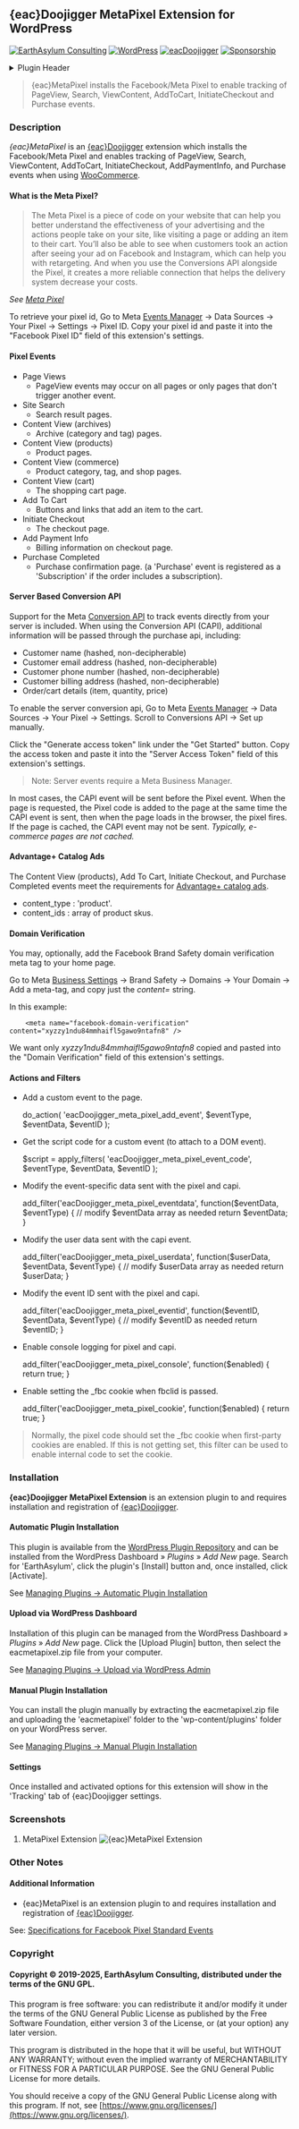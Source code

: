 ## {eac}Doojigger MetaPixel Extension for WordPress
[![EarthAsylum Consulting](https://img.shields.io/badge/EarthAsylum-Consulting-0?&labelColor=6e9882&color=707070)](https://earthasylum.com/)
[![WordPress](https://img.shields.io/badge/WordPress-Plugins-grey?logo=wordpress&labelColor=blue)](https://wordpress.org/plugins/search/EarthAsylum/)
[![eacDoojigger](https://img.shields.io/badge/Requires-%7Beac%7DDoojigger-da821d)](https://eacDoojigger.earthasylum.com/)
[![Sponsorship](https://img.shields.io/static/v1?label=Sponsorship&message=%E2%9D%A4&logo=GitHub&color=bf3889)](https://github.com/sponsors/EarthAsylum)

<details><summary>Plugin Header</summary>

Plugin URI:         https://eacdoojigger.earthasylum.com/eacmetapixel/  
Author:             [EarthAsylum Consulting](https://www.earthasylum.com)  
Stable tag:         2.0.0  
Last Updated:       18-Aug-2025  
Requires at least:  5.8  
Tested up to:       6.8  
Requires PHP:       7.4  
Requires EAC:       3.0  
Contributors:       [kevinburkholder](https://profiles.wordpress.org/kevinburkholder)  
Donate link:        https://github.com/sponsors/EarthAsylum  
License:            GPLv3 or later  
License URI:        https://www.gnu.org/licenses/gpl.html  
Tags:               facebook, facebook pixel, meta pixel, facebook ads, {eac}Doojigger, facebook conversion, facebook tracking, conversion, tracking  
WordPress URI:      https://wordpress.org/plugins/eacmetapixel  
GitHub URI:         https://github.com/EarthAsylum/eacMetaPixel  

</details>

> {eac}MetaPixel installs the Facebook/Meta Pixel to enable tracking of PageView, Search, ViewContent, AddToCart, InitiateCheckout and Purchase events.

### Description

_{eac}MetaPixel_ is an [{eac}Doojigger](https://eacDoojigger.earthasylum.com/) extension which installs the Facebook/Meta Pixel and enables tracking of PageView, Search, ViewContent, AddToCart, InitiateCheckout, AddPaymentInfo, and Purchase events when using [WooCommerce](https://woocommerce.com/).

#### What is the Meta Pixel?

>   The Meta Pixel is a piece of code on your website that can help you better understand the effectiveness of your advertising and the actions people take on your site, like visiting a page or adding an item to their cart. You’ll also be able to see when customers took an action after seeing your ad on Facebook and Instagram, which can help you with retargeting. And when you use the Conversions API alongside the Pixel, it creates a more reliable connection that helps the delivery system decrease your costs.

*See [Meta Pixel](https://www.facebook.com/business/tools/meta-pixel)*

To retrieve your pixel id, Go to Meta [Events Manager](https://business.facebook.com/events_manager2) → Data Sources → Your Pixel → Settings → Pixel ID. Copy your pixel id and paste it into the "Facebook Pixel ID" field of this extension's settings.

#### Pixel Events

+   Page Views
    +   PageView events may occur on all pages or only pages that don't trigger another event.
+   Site Search
    +   Search result pages.
+   Content View (archives)
    +   Archive (category and tag) pages.
+   Content View (products)
    +   Product pages.
+   Content View (commerce)
    +   Product category, tag, and shop pages.
+   Content View (cart)
    +   The shopping cart page.
+   Add To Cart
    +   Buttons and links that add an item to the cart.
+   Initiate Checkout
    +   The checkout page.
+	Add Payment Info
	+ 	Billing information on checkout page.
+   Purchase Completed
    +   Purchase confirmation page. (a 'Purchase' event is registered as a 'Subscription' if the order includes a subscription).

#### Server Based Conversion API

Support for the Meta [Conversion API](https://developers.facebook.com/docs/marketing-api/conversions-api) to track  events directly from your server is included. When using the Conversion API (CAPI), additional information will be passed through the purchase api, including:

+   Customer name (hashed, non-decipherable)
+   Customer email address (hashed, non-decipherable)
+   Customer phone number (hashed, non-decipherable)
+   Customer billing address (hashed, non-decipherable)
+   Order/cart details (item, quantity, price)

To enable the server conversion api, Go to Meta [Events Manager](https://business.facebook.com/events_manager2) → Data Sources → Your Pixel → Settings. Scroll to Conversions API → Set up manually.

Click the "Generate access token" link under the "Get Started" button. Copy the access token and paste it into the "Server Access Token" field of this extension's settings.

>   Note: Server events require a Meta Business Manager.

In most cases, the CAPI event will be sent before the Pixel event. When the page is requested, the Pixel code is added to the page at the same time the CAPI event is sent, then when the page loads in the browser, the pixel fires. If the page is cached, the CAPI event may not be sent. *Typically, e-commerce pages are not cached.*

#### Advantage+ Catalog Ads

The Content View (products), Add To Cart, Initiate Checkout, and Purchase Completed events meet the requirements for [Advantage+ catalog ads](https://www.facebook.com/business/help/606577526529702?id=1205376682832142).

+   content_type : 'product'.
+   content_ids : array of product skus.

#### Domain Verification

You may, optionally, add the Facebook Brand Safety domain verification meta tag to your home page.

Go to Meta [Business Settings](https://business.facebook.com/settings/) → Brand Safety → Domains → Your Domain → Add a meta-tag, and copy just the _content=_ string.

In this example:
```  
    <meta name="facebook-domain-verification" content="xyzzy1ndu84mmhaifl5gawo9ntafn8" />
```
We want only *xyzzy1ndu84mmhaifl5gawo9ntafn8* copied and pasted into the "Domain Verification" field of this extension's settings.

#### Actions and Filters

+	Add a custom event to the page.

	do_action( 'eacDoojigger_meta_pixel_add_event', $eventType, $eventData, $eventID );

+	Get the script code for a custom event (to attach to a DOM event).

	$script = apply_filters( 'eacDoojigger_meta_pixel_event_code', $eventType, $eventData, $eventID );

+	Modify the event-specific data sent with the pixel and capi.

	add_filter('eacDoojigger_meta_pixel_eventdata', function($eventData, $eventType) {
		// modify $eventData array as needed
		return $eventData;
	}

+	Modify the user data sent with the capi event.

	add_filter('eacDoojigger_meta_pixel_userdata', function($userData, $eventData, $eventType) {
		// modify $userData array as needed
		return $userData;
	}

+	Modify the event ID sent with the pixel and capi.

	add_filter('eacDoojigger_meta_pixel_eventid', function($eventID, $eventData, $eventType) {
		// modify $eventID as needed
		return $eventID;
	}

+	Enable console logging for pixel and capi.

	add_filter('eacDoojigger_meta_pixel_console', function($enabled) {
		return true;
	}

+	Enable setting the _fbc cookie when fbclid is passed.

	add_filter('eacDoojigger_meta_pixel_cookie', function($enabled) {
		return true;
	}

>	Normally, the pixel code should set the _fbc cookie when first-party cookies are enabled. If this is not getting set, this filter can be used to enable internal code to set the cookie.


### Installation

**{eac}Doojigger MetaPixel Extension** is an extension plugin to and requires installation and registration of [{eac}Doojigger](https://eacDoojigger.earthasylum.com/).

#### Automatic Plugin Installation

This plugin is available from the [WordPress Plugin Repository](https://wordpress.org/plugins/search/earthasylum/) and can be installed from the WordPress Dashboard » *Plugins* » *Add New* page. Search for 'EarthAsylum', click the plugin's [Install] button and, once installed, click [Activate].

See [Managing Plugins -> Automatic Plugin Installation](https://wordpress.org/support/article/managing-plugins/#automatic-plugin-installation-1)

#### Upload via WordPress Dashboard

Installation of this plugin can be managed from the WordPress Dashboard » *Plugins* » *Add New* page. Click the [Upload Plugin] button, then select the eacmetapixel.zip file from your computer.

See [Managing Plugins -> Upload via WordPress Admin](https://wordpress.org/support/article/managing-plugins/#upload-via-wordpress-admin)

#### Manual Plugin Installation

You can install the plugin manually by extracting the eacmetapixel.zip file and uploading the 'eacmetapixel' folder to the 'wp-content/plugins' folder on your WordPress server.

See [Managing Plugins -> Manual Plugin Installation](https://wordpress.org/support/article/managing-plugins/#manual-plugin-installation-1)

#### Settings

Once installed and activated options for this extension will show in the 'Tracking' tab of {eac}Doojigger settings.


### Screenshots

1. MetaPixel Extension
![{eac}MetaPixel Extension](https://ps.w.org/eacmetapixel/assets/screenshot-1.png)


### Other Notes

#### Additional Information

+   {eac}MetaPixel is an extension plugin to and requires installation and registration of [{eac}Doojigger](https://eacDoojigger.earthasylum.com/).

See: [Specifications for Facebook Pixel Standard Events](https://business.facebook.com/business/help/402791146561655)  


### Copyright

#### Copyright © 2019-2025, EarthAsylum Consulting, distributed under the terms of the GNU GPL.

This program is free software: you can redistribute it and/or modify it under the terms of the GNU General Public License as published by the Free Software Foundation, either version 3 of the License, or (at your option) any later version.  

This program is distributed in the hope that it will be useful, but WITHOUT ANY WARRANTY; without even the implied warranty of MERCHANTABILITY or FITNESS FOR A PARTICULAR PURPOSE. See the GNU General Public License for more details.

You should receive a copy of the GNU General Public License along with this program. If not, see [https://www.gnu.org/licenses/](https://www.gnu.org/licenses/).


